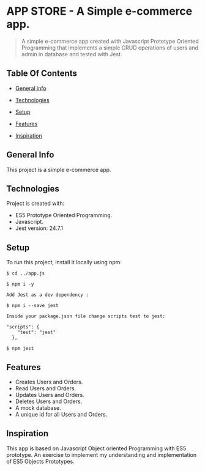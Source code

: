 # APP STORE - A Simple e-commerce app.

> A simple e-commerce app created with Javascript Prototype Oriented Programming that implements a simple CRUD operations of users and admin in database and tested with Jest.

## Table Of Contents 

* [General info](#general-info)

* [Technologies](#technologies)

* [Setup](#setup)

* [Features](#features)

* [Inspiration](#inspiration)

## General Info

This project is a simple e-commerce app.

## Technologies

Project is created with: 

* ES5 Prototype Oriented Programming.
* Javascript.
* Jest version: 24.7.1

## Setup

To run this project, install it locally using npm:

```
$ cd ../app.js

$ npm i -y

Add Jest as a dev dependency :

$ npm i --save jest

Inside your package.json file change scripts test to jest:

"scripts": {
    "test": "jest"
  },

$ npm jest

```

## Features

* Creates Users and Orders.
* Read Users and Orders.
* Updates Users and Orders.
* Deletes Users and Orders.
* A mock database.
* A unique id for all Users and Orders.

## Inspiration

This app is based on Javascript Object oriented Programming with ES5 prototype. An exercise to implement my understanding and implementation of ES5 Objects Prototypes.